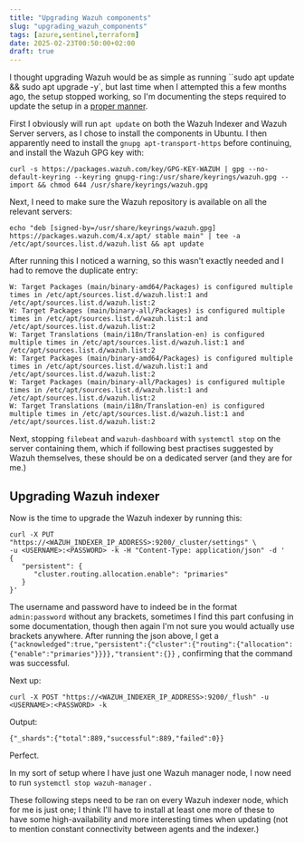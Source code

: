 ```yaml
---
title: "Upgrading Wazuh components"
slug: "upgrading_wazuh_components"
tags: [azure,sentinel,terraform]
date: 2025-02-23T00:50:00+02:00
draft: true
---
```


I thought upgrading Wazuh would be as simple as running ``sudo apt update && sudo apt upgrade -y`, but last time when I attempted this a few months ago, the setup stopped working, so I'm documenting the steps required to update the setup in a [proper manner](https://documentation.wazuh.com/current/upgrade-guide/upgrading-central-components.html). 

First I obviously will run `apt update`  on both the Wazuh Indexer and Wazuh Server servers, as I chose to install the components in Ubuntu. I then apparently need to install the ``gnupg apt-transport-https`` before continuing, and install the Wazuh GPG key with:

```  
curl -s https://packages.wazuh.com/key/GPG-KEY-WAZUH | gpg --no-default-keyring --keyring gnupg-ring:/usr/share/keyrings/wazuh.gpg --import && chmod 644 /usr/share/keyrings/wazuh.gpg
```

Next, I need to make sure the Wazuh repository is available on all the relevant servers:

```
echo "deb [signed-by=/usr/share/keyrings/wazuh.gpg] https://packages.wazuh.com/4.x/apt/ stable main" | tee -a /etc/apt/sources.list.d/wazuh.list && apt update
```

After running this I noticed a warning, so this wasn't exactly needed and I had to remove the duplicate entry:

```
W: Target Packages (main/binary-amd64/Packages) is configured multiple times in /etc/apt/sources.list.d/wazuh.list:1 and /etc/apt/sources.list.d/wazuh.list:2
W: Target Packages (main/binary-all/Packages) is configured multiple times in /etc/apt/sources.list.d/wazuh.list:1 and /etc/apt/sources.list.d/wazuh.list:2
W: Target Translations (main/i18n/Translation-en) is configured multiple times in /etc/apt/sources.list.d/wazuh.list:1 and /etc/apt/sources.list.d/wazuh.list:2
W: Target Packages (main/binary-amd64/Packages) is configured multiple times in /etc/apt/sources.list.d/wazuh.list:1 and /etc/apt/sources.list.d/wazuh.list:2
W: Target Packages (main/binary-all/Packages) is configured multiple times in /etc/apt/sources.list.d/wazuh.list:1 and /etc/apt/sources.list.d/wazuh.list:2
W: Target Translations (main/i18n/Translation-en) is configured multiple times in /etc/apt/sources.list.d/wazuh.list:1 and /etc/apt/sources.list.d/wazuh.list:2
```

Next, stopping ``filebeat`` and `wazuh-dashboard` with `systemctl stop` on the server containing them, which if following best practises suggested by Wazuh themselves, these should be on a dedicated server (and they are for me.)

## Upgrading Wazuh indexer

Now is the time to upgrade the Wazuh indexer by running this:

```
curl -X PUT "https://<WAZUH_INDEXER_IP_ADDRESS>:9200/_cluster/settings" \
-u <USERNAME>:<PASSWORD> -k -H "Content-Type: application/json" -d '
{
   "persistent": {
      "cluster.routing.allocation.enable": "primaries"
   }
}'
```

The username and password have to indeed be in the format ``admin:password`` without any brackets, sometimes I find this part confusing in some documentation, though then again I'm not sure you would actually use brackets anywhere. After running the json above, I get a ``{"acknowledged":true,"persistent":{"cluster":{"routing":{"allocation":{"enable":"primaries"}}}},"transient":{}}`` , confirming that the command was successful.

Next up:

```
curl -X POST "https://<WAZUH_INDEXER_IP_ADDRESS>:9200/_flush" -u <USERNAME>:<PASSWORD> -k
```

Output:

```
{"_shards":{"total":889,"successful":889,"failed":0}}
```

Perfect.

In my sort of setup where I have just one Wazuh manager node, I now need to run ``systemctl stop wazuh-manager`` .

These following steps need to be ran on every Wazuh indexer node, which for me is just one; I think I'll have to install at least one more of these to have some high-availability and more interesting times when updating (not to mention constant connectivity between agents and the indexer.)

